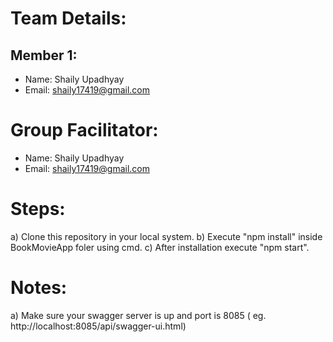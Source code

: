 # Team Details:

## Member 1:
- Name: Shaily Upadhyay
- Email: shaily17419@gmail.com

# Group Facilitator:
- Name: Shaily Upadhyay
- Email: shaily17419@gmail.com


# Steps:

a) Clone this repository in your local system.
b) Execute "npm install" inside BookMovieApp foler using cmd.
c) After installation execute "npm start".

# Notes:
a) Make sure your swagger server is up and port is 8085 ( eg. http://localhost:8085/api/swagger-ui.html)